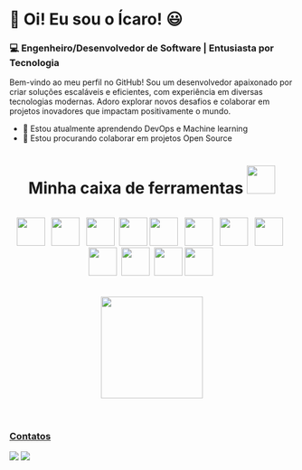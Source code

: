 # 👋 Oi! Eu sou o Ícaro! 😃

### 💻 Engenheiro/Desenvolvedor de Software | Entusiasta por Tecnologia

Bem-vindo ao meu perfil no GitHub! Sou um desenvolvedor apaixonado por criar soluções escaláveis e eficientes, com experiência em diversas tecnologias modernas. Adoro explorar novos desafios e colaborar em projetos inovadores que impactam positivamente o mundo.

- 🌱 Estou atualmente aprendendo DevOps e Machine learning
- 👯 Estou procurando colaborar em projetos Open Source

  
<div align="center">
  <h1>
      Minha caixa de ferramentas <img src="https://cdn-icons-png.flaticon.com/512/5604/5604299.png" height="50" width="50"/>
  </h1>
</div> 
<br/>
<div align="center">
  <img src="https://cdn.jsdelivr.net/gh/devicons/devicon@latest/icons/javascript/javascript-original.svg" height="50" width="50"/> &nbsp;
  <img src="https://cdn.jsdelivr.net/gh/devicons/devicon@latest/icons/typescript/typescript-original.svg" height="50" width="50"/ &nbsp; 
  <img src="https://cdn.jsdelivr.net/gh/devicons/devicon@latest/icons/nodejs/nodejs-original-wordmark.svg" height="50" width="50" /> &nbsp;
  <img src="https://cdn.jsdelivr.net/gh/devicons/devicon@latest/icons/react/react-original.svg"  height="50" width="50" />&nbsp;
  <img src="https://cdn.jsdelivr.net/gh/devicons/devicon@latest/icons/nextjs/nextjs-plain.svg" height="50" width="50"/>    
  <img src="https://cdn.jsdelivr.net/gh/devicons/devicon@latest/icons/python/python-original-wordmark.svg" height="50" width="50"/> &nbsp;
  <img src="https://cdn.jsdelivr.net/gh/devicons/devicon@latest/icons/go/go-original-wordmark.svg" height="50" width="50" /> &nbsp;
  <img src="https://cdn.jsdelivr.net/gh/devicons/devicon@latest/icons/azuresqldatabase/azuresqldatabase-original.svg" height="50" width="50" /> &nbsp;
  <img src="https://cdn.jsdelivr.net/gh/devicons/devicon@latest/icons/mongodb/mongodb-original-wordmark.svg" height="50" width="50" /> &nbsp;
  <img src="https://cdn.jsdelivr.net/gh/devicons/devicon@latest/icons/amazonwebservices/amazonwebservices-original-wordmark.svg" height="50" width="50" />&nbsp;
  <img src="https://cdn.jsdelivr.net/gh/devicons/devicon@latest/icons/docker/docker-original-wordmark.svg" height="50" width="50" />&nbsp;
  <img src="https://cdn.jsdelivr.net/gh/devicons/devicon@latest/icons/terraform/terraform-original-wordmark.svg" height="50" width="50" />
  <img src="https://cdn.jsdelivr.net/gh/devicons/devicon@latest/icons/ansible/ansible-original-wordmark.svg" height="50" width="50" />&nbsp;
</div>

<br/>

<br/>

<div align=center>
  <a href="https://github.com/seu-usuário-aqui">
  <img loading="lazy" height="180em" src="https://github-readme-stats.vercel.app/api/top-langs/?username=icaroasdev&exclude_repo=github-readme-stats,anuraghazra.github.io"/>
</div>

<br/>
<br>
<h3>Contatos</h3>
<div>
  <a href = "mailto:icaroasdev@gmail.com"><img loading="lazy" src="https://img.shields.io/badge/Gmail-D14836?style=for-the-badge&logo=gmail&logoColor=white" target="_blank"></a>
  <a href="https://www.linkedin.com/in/icaro-alencar/" target="_blank"><img loading="lazy" src="https://img.shields.io/badge/-LinkedIn-%230077B5?style=for-the-badge&logo=linkedin&logoColor=white" target="_blank"></a>   
</div>



<!--
**icaroasdev/icaroasdev** is a ✨ _special_ ✨ repository because its `README.md` (this file) appears on your GitHub profile.

Here are some ideas to get you started:


